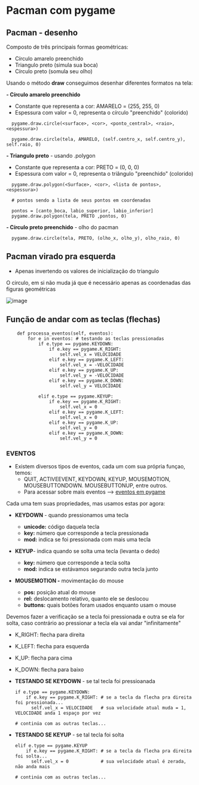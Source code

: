 # Pacman com pygame


## Pacman - desenho
Composto de três principais formas geométricas:
- Círculo amarelo preenchido
- Triangulo preto (simula sua boca)
- Círculo preto (somula seu olho)

Usando o método **draw** conseguimos desenhar diferentes formatos na tela:

**- Círculo amarelo preenchido**
  - Constante que representa a cor: AMARELO = (255, 255, 0)
  - Espessura com valor = 0, representa o círculo "preenchido" (colorido)
```
  pygame.draw.circle(<surface>, <cor>, <ponto_central>, <raio>, <espessura>)

  pygame.draw.circle(tela, AMARELO, (self.centro_x, self.centro_y), self.raio, 0)
```

**- Triangulo preto** - usando .polygon
  - Constante que representa a cor: PRETO = (0, 0, 0)
  - Espessura com valor = 0, representa o triângulo "preenchido" (colorido)
```
  pygame.draw.polygon(<Surface>, <cor>, <lista de pontos>, <espessura>)

  # pontos sendo a lista de seus pontos em coordenadas

  pontos = [canto_boca, labio_superior, labio_inferior]
  pygame.draw.polygon(tela, PRETO ,pontos, 0)
```

**- Círculo preto preenchido** - olho do pacman
```
  pygame.draw.circle(tela, PRETO, (olho_x, olho_y), olho_raio, 0)
```


## Pacman virado pra esquerda
* Apenas invertendo os valores de inicialização do triangulo

  
O circulo, em si não muda já que é necessário apenas as coordenadas das figuras geométricas


![image](https://github.com/user-attachments/assets/e8153b7b-7d3f-445f-88eb-0e2af17aac5f)


## Função de andar com as teclas (flechas)


```
    def processa_eventos(self, eventos):
        for e in eventos: # testando as teclas pressionadas
            if e.type == pygame.KEYDOWN:
                if e.key == pygame.K_RIGHT:
                    self.vel_x = VELOCIDADE
                elif e.key == pygame.K_LEFT:
                    self.vel_x = -VELOCIDADE
                elif e.key == pygame.K_UP:
                    self.vel_y = -VELOCIDADE
                elif e.key == pygame.K_DOWN:
                    self.vel_y = VELOCIDADE

            elif e.type == pygame.KEYUP:
                if e.key == pygame.K_RIGHT:
                    self.vel_x = 0
                elif e.key == pygame.K_LEFT:
                    self.vel_x = 0
                elif e.key == pygame.K_UP:
                    self.vel_y = 0
                elif e.key == pygame.K_DOWN:
                    self.vel_y = 0
```



### EVENTOS
- Existem diversos tipos de eventos, cada um com sua própria funçao, temos:
  - QUIT, ACTIVEEVENT, KEYDOWN, KEYUP, MOUSEMOTION, MOUSEBUTTONDOWN. MOUSEBUTTONUP, entre outros.
  - Para acessar sobre mais eventos --> [eventos em pygame](https://www.pygame.org/docs/ref/event.html)
 
Cada uma tem suas propriedades, mas usamos estas por agora:

- **KEYDOWN** - quando pressionamos uma tecla

  - **unicode:** código daquela tecla
  - **key:** número que corresponde a tecla pressionada
  - **mod:** indica se foi pressionada com mais uma tecla

- **KEYUP**- indica quando se solta uma tecla (levanta o dedo)

  - **key:** número que corresponde a tecla solta
  - **mod:** indica se estávamos segurando outra tecla junto

- **MOUSEMOTION -** movimentação do mouse
  
  - **pos:** posição atual do mouse
  - **rel:** deslocamento relativo, quanto ele se deslocou
  - **buttons:** quais botões foram usados enquanto usam o mouse
 

Devemos fazer a verificação se a tecla foi pressionada e outra se ela for solta, caso contrário ao pressionar a tecla ela vai andar "infinitamente"

  - K_RIGHT: flecha para direita
  - K_LEFT: flecha para esquerda
  - K_UP: flecha para cima
  - K_DOWN: flecha para baixo

- **TESTANDO SE KEYDOWN** - se tal tecla foi pressioanada
  ```
  if e.type == pygame.KEYDOWN:
      if e.key == pygame.K_RIGHT: # se a tecla da flecha pra direita foi pressionada...
        self.vel_x = VELOCIDADE   # sua velocidade atual muda = 1, VELOCIDADE anda 1 espaço por vez
  
  # continúa com as outras teclas...
  ```

- **TESTANDO SE KEYUP** - se tal tecla foi solta
  ```
  elif e.type == pygame.KEYUP
      if e.key == pygame.K_RIGHT: # se a tecla da flecha pra direita foi solta...
        self.vel_x = 0            # sua velocidade atual é zerada, não anda mais
  
  # continúa com as outras teclas...
  ```

















